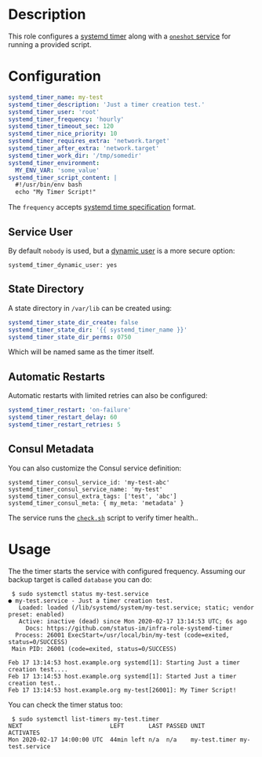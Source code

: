 # Description

This role configures a [systemd timer](https://www.freedesktop.org/software/systemd/man/systemd.timer.html) along with a [`oneshot` service](https://www.freedesktop.org/software/systemd/man/systemd.service.html) for running a provided script.

# Configuration

```yml
systemd_timer_name: my-test
systemd_timer_description: 'Just a timer creation test.'
systemd_timer_user: 'root'
systemd_timer_frequency: 'hourly'
systemd_timer_timeout_sec: 120
systemd_timer_nice_priority: 10
systemd_timer_requires_extra: 'network.target'
systemd_timer_after_extra: 'network.target'
systemd_timer_work_dir: '/tmp/somedir'
systemd_timer_environment:
  MY_ENV_VAR: 'some_value'
systemd_timer_script_content: |
  #!/usr/bin/env bash
  echo "My Timer Script!"
```
The `frequency` accepts [systemd time specification](https://www.freedesktop.org/software/systemd/man/systemd.time.html#) format.

## Service User

By default `nobody` is used, but a [dynamic user](https://0pointer.net/blog/dynamic-users-with-systemd.html) is a more secure option:
```
systemd_timer_dynamic_user: yes
```

## State Directory

A state directory in `/var/lib` can be created using:
```yml
systemd_timer_state_dir_create: false
systemd_timer_state_dir: '{{ systemd_timer_name }}'
systemd_timer_state_dir_perms: 0750
```
Which will be named same as the timer itself.

## Automatic Restarts

Automatic restarts with limited retries can also be configured:
```yml
systemd_timer_restart: 'on-failure'
systemd_timer_restart_delay: 60
systemd_timer_restart_retries: 5
```

## Consul Metadata

You can also customize the Consul service definition:
```
systemd_timer_consul_service_id: 'my-test-abc'
systemd_timer_consul_service_name: 'my-test'
systemd_timer_consul_extra_tags: ['test', 'abc']
systemd_timer_consul_meta: { my_meta: 'metadata' }
```
The service runs the [`check.sh`](templates/check.sh.j2) script to verify timer health..

# Usage

The the timer starts the service with configured frequency.
Assuming our backup target is called `database` you can do:
```
 $ sudo systemctl status my-test.service
● my-test.service - Just a timer creation test.
   Loaded: loaded (/lib/systemd/system/my-test.service; static; vendor preset: enabled)
   Active: inactive (dead) since Mon 2020-02-17 13:14:53 UTC; 6s ago
     Docs: https://github.com/status-im/infra-role-systemd-timer
  Process: 26001 ExecStart=/usr/local/bin/my-test (code=exited, status=0/SUCCESS)
 Main PID: 26001 (code=exited, status=0/SUCCESS)

Feb 17 13:14:53 host.example.org systemd[1]: Starting Just a timer creation test....
Feb 17 13:14:53 host.example.org systemd[1]: Started Just a timer creation test..
Feb 17 13:14:53 host.example.org my-test[26001]: My Timer Script!
```

You can check the timer status too:
```
 $ sudo systemctl list-timers my-test.timer     
NEXT                         LEFT       LAST PASSED UNIT          ACTIVATES
Mon 2020-02-17 14:00:00 UTC  44min left n/a  n/a    my-test.timer my-test.service
```
